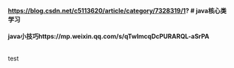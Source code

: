 #### https://blog.csdn.net/c5113620/article/category/7328319/1?  # java核心类学习
#### java小技巧https://mp.weixin.qq.com/s/qTwImcqDcPURARQL-aSrPA
```sh
```
test